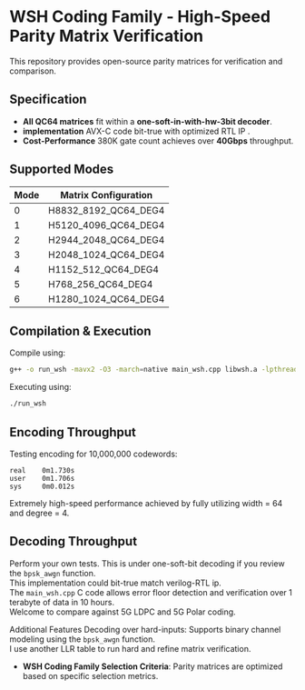 # WSH Coding Family - High-Speed Parity Matrix Verification

This repository provides open-source parity matrices for verification and comparison.

## Specification

- **All QC64 matrices** fit within a **one-soft-in-with-hw-3bit decoder**.
- **implementation** AVX-C code bit-true with optimized RTL IP  .
- **Cost-Performance** 380K gate count achieves over **40Gbps** throughput.

## Supported Modes

| Mode | Matrix Configuration |
|------|----------------------|
| 0    | H8832_8192_QC64_DEG4 |
| 1    | H5120_4096_QC64_DEG4 |
| 2    | H2944_2048_QC64_DEG4 |
| 3    | H2048_1024_QC64_DEG4 |
| 4    | H1152_512_QC64_DEG4  |
| 5    | H768_256_QC64_DEG4   |
| 6    | H1280_1024_QC64_DEG4 |

## Compilation & Execution

Compile using:  

```sh
g++ -o run_wsh -mavx2 -O3 -march=native main_wsh.cpp libwsh.a -lpthread
```

Executing using:  

```sh
./run_wsh 
```

## Encoding Throughput
Testing encoding for 10,000,000 codewords: 

```
real    0m1.730s
user    0m1.706s
sys     0m0.012s
```

Extremely high-speed performance achieved by fully utilizing width = 64 and degree = 4.  
  
## Decoding Throughput  
Perform your own tests.
This is under one-soft-bit decoding if you review the `bpsk_awgn` function.  
This implementation could bit-true match verilog-RTL ip.  
The `main_wsh.cpp` C code allows error floor detection and verification over 1 terabyte of data in 10 hours.  
Welcome to compare against 5G LDPC and 5G Polar coding.  

Additional Features
Decoding over hard-inputs: Supports binary channel modeling using the `bpsk_awgn` function.  
I use another LLR table to run hard and refine matrix verification.  

- **WSH Coding Family Selection Criteria**: Parity matrices are optimized based on specific selection metrics.






